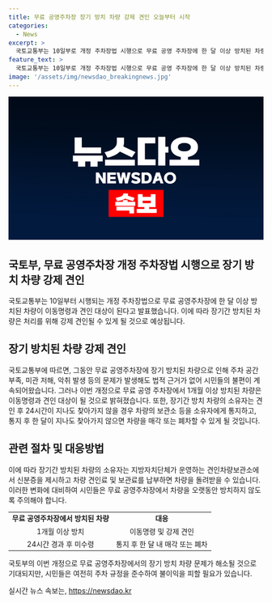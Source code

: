 ```yaml
---
title: 무료 공영주차장 장기 방치 차량 강제 견인 오늘부터 시작
categories:
  - News
excerpt: >
  국토교통부는 10일부로 개정 주차장법 시행으로 무료 공영 주차장에 한 달 이상 방치된 차량은 이동명령·견인의 대상이 될 것이라 밝혔다. 이로써 장기 방치된 차량으로 인한 주차 공간 부족 등 문제에 대한 법적 근거가 마련되었다. 소유자는 견인 후 24시간 내에 찾지 않으면 보관장소 알림을 받고, 한 달 내에 찾지 않을 시 차량이 매각되거나 폐차될 수 있다.
feature_text: >
  국토교통부는 10일부로 개정 주차장법 시행으로 무료 공영 주차장에 한 달 이상 방치된 차량은 이동명령·견인의 대상이 될 것이라 밝혔다. 이로써 장기 방치된 차량으로 인한 주차 공간 부족 등 문제에 대한 법적 근거가 마련되었다. 소유자는 견인 후 24시간 내에 찾지 않으면 보관장소 알림을 받고, 한 달 내에 찾지 않을 시 차량이 매각되거나 폐차될 수 있다.
image: '/assets/img/newsdao_breakingnews.jpg'
---
```


<p><img src="/assets/img/newsdao_breakingnews.jpg" alt="ranknews 속보" /></p>

<h2 data-ke-size="size26">국토부, 무료 공영주차장 개정 주차장법 시행으로 장기 방치 차량 강제 견인</h2>

<p data-ke-size="size16">국토교통부는 10일부터 시행되는 개정 주차장법으로 무료 공영주차장에 한 달 이상 방치된 차량이 이동명령과 견인 대상이 된다고 발표했습니다. 이에 따라 장기간 방치된 차량은 처리를 위해 강제 견인될 수 있게 될 것으로 예상됩니다.</p>

<h2 data-ke-size="size24">장기 방치된 차량 강제 견인</h2>

<p data-ke-size="size16">국토교통부에 따르면, 그동안 무료 공영주차장에 장기 방치된 차량으로 인해 주차 공간 부족, 미관 저해, 악취 발생 등의 문제가 발생해도 법적 근거가 없어 시민들의 불편이 계속되어왔습니다. 그러나 이번 개정으로 무료 공영 주차장에서 1개월 이상 방치된 차량은 이동명령과 견인 대상이 될 것으로 밝혀졌습니다. 또한, 장기간 방치 차량의 소유자는 견인 후 24시간이 지나도 찾아가지 않을 경우 차량의 보관소 등을 소유자에게 통지하고, 통지 후 한 달이 지나도 찾아가지 않으면 차량을 매각 또는 폐차할 수 있게 될 것입니다.</p>

<h2 data-ke-size="size24">관련 절차 및 대응방법</h2>

<p data-ke-size="size16">이에 따라 장기간 방치된 차량의 소유자는 지방자치단체가 운영하는 견인차량보관소에서 신분증을 제시하고 차량 견인료 및 보관료를 납부하면 차량을 돌려받을 수 있습니다. 이러한 변화에 대비하여 시민들은 무료 공영주차장에서 차량을 오랫동안 방치하지 않도록 주의해야 합니다.</p>

<table>
  <tbody>
    <tr>
      <td style="text-align: center; height: 17px;"><b>무료 공영주차장에서 방치된 차량</b></td>
      <td style="text-align: center; height: 17px;"><b>대응</b></td>
    </tr>
    <tr>
      <td style="text-align: center; height: 17px;">1개월 이상 방치</td>
      <td style="text-align: center; height: 17px;">이동명령 및 강제 견인</td>
    </tr>
    <tr>
      <td style="text-align: center; height: 17px;">24시간 경과 후 미수령</td>
      <td style="text-align: center; height: 17px;">통지 후 한 달 내 매각 또는 폐차</td>
    </tr>
  </tbody>
</table>

<p data-ke-size="size16">국토부의 이번 개정으로 무료 공영주차장에서의 장기 방치 차량 문제가 해소될 것으로 기대되지만, 시민들은 여전히 주차 규정을 준수하여 불이익을 피할 필요가 있습니다.</p>
실시간 뉴스 속보는, <a href="https://newsdao.kr" rel="dofollow">https://newsdao.kr</a>


